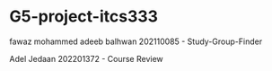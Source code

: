 # G5-project-itcs333

fawaz mohammed adeeb balhwan 202110085 - Study-Group-Finder


Adel Jedaan 202201372 - Course Review
